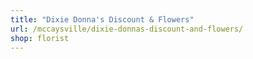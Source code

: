 ```yaml
---
title: "Dixie Donna's Discount & Flowers"
url: /mccaysville/dixie-donnas-discount-and-flowers/
shop: florist
---
```

